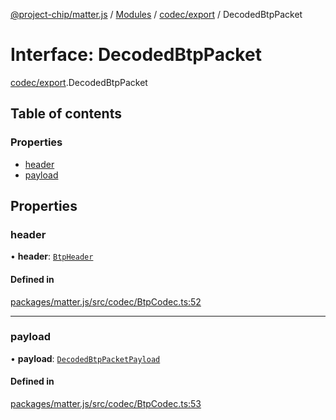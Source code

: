 [@project-chip/matter.js](../README.md) / [Modules](../modules.md) / [codec/export](../modules/codec_export.md) / DecodedBtpPacket

# Interface: DecodedBtpPacket

[codec/export](../modules/codec_export.md).DecodedBtpPacket

## Table of contents

### Properties

- [header](codec_export.DecodedBtpPacket.md#header)
- [payload](codec_export.DecodedBtpPacket.md#payload)

## Properties

### header

• **header**: [`BtpHeader`](codec_export.BtpHeader.md)

#### Defined in

[packages/matter.js/src/codec/BtpCodec.ts:52](https://github.com/project-chip/matter.js/blob/0c058ae17fdba4c0b89b8b13c309011d51782299/packages/matter.js/src/codec/BtpCodec.ts#L52)

___

### payload

• **payload**: [`DecodedBtpPacketPayload`](codec_export.DecodedBtpPacketPayload.md)

#### Defined in

[packages/matter.js/src/codec/BtpCodec.ts:53](https://github.com/project-chip/matter.js/blob/0c058ae17fdba4c0b89b8b13c309011d51782299/packages/matter.js/src/codec/BtpCodec.ts#L53)
